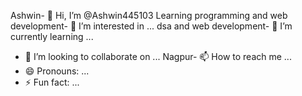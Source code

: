 Ashwin- 👋 Hi, I’m @Ashwin445103
Learning programming and web development- 👀 I’m interested in ...
dsa and web development- 🌱 I’m currently learning ...
- 💞️ I’m looking to collaborate on ...
Nagpur- 📫 How to reach me ...
- 😄 Pronouns: ...
- ⚡ Fun fact: ...

<!---
Ashwin445103/Ashwin445103 is a ✨ special ✨ repository because its `README.md` (this file) appears on your GitHub profile.
You can click the Preview link to take a look at your changes.
--->
